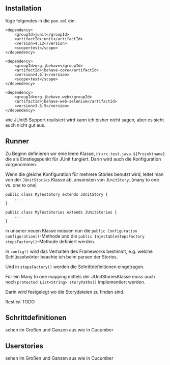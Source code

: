 ## Installation
füge folgendes in die `pom.xml` ein:

    <dependency>
        <groupId>junit</groupId>
        <artifactId>junit</artifactId>
        <version>4.12</version>
        <scope>test</scope>
    </dependency>

    <dependency>
        <groupId>org.jbehave</groupId>
        <artifactId>jbehave-core</artifactId>
        <version>4.6.1</version>
        <scope>test</scope>
    </dependency>

    <dependency>
        <groupId>org.jbehave.web</groupId>
        <artifactId>jbehave-web-selenium</artifactId>
        <version>3.5.5</version>
    </dependency>

wie JUnit5 Support realisiert wird kann ich bisher nicht sagen, aber es sieht auch nicht gut aus.

## Runner

Zu Beginn definieren wir eine leere Klasse, in `src.test.java.${Projektname}` die als Einstiegspunkt für JUnit fungiert.
Darin wird auch die Konfiguration vorgenommen. 

Wenn die gleiche Konfiguration für mehrere Stories benutzt wird, leitet man von der `JUnitStories` Klasse ab, ansonsten von `JUnitStory`. (many to one vs. one to one)

    public class MyTestStory extends JUnitStory {
        ...
    }

    public class MyTestStories extends JUnitStories {
        ...
    }

in unserer neuen Klasse müssen nun die `public Configuration configuration()`-Methode und die
`public InjectableStepsFactory stepsFactory()`-Methode definiert werden. 

In `config()` wird das Verhalten des Frameworks bestimmt, e.g. welche Schlüsselwörter beachte ich beim parsen der Stories. 

Und in `stepsFactory()` werden die Schrittdefinitionen eingetragen.

Für ein Many to one mapping mittels der JUnitStoriesKlasse muss auch noch `protected List<String> storyPaths()` implementiert werden.

Darin wird festgelegt wo die Storydateien zu finden sind.


Rest ist TODO

## Schrittdefinitionen

sehen im Großen und Ganzen aus wie in Cucumber

## Userstories

sehen im Großen und Ganzen aus wie in Cucumber